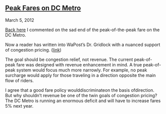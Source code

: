 ## [Peak Fares on DC Metro](/2012/03/05/peak-fares-on-dc-metro/ "Peak Fares on DC Metro")

March 5, 2012
            

[Back here](http://priceroads.com/2012/01/13/washington-metro-turns-down-money/ "Washington Metro Turns Down Money") I commented on the sad end of the peak-of-the-peak fare on the DC Metro.

Now a reader has written into WaPost’s Dr. Gridlock with a nuanced support of congestion pricing. ([link](http://www.washingtonpost.com/local/trafficandcommuting/should-metro-charge-congestion-fares/2012/02/28/gIQA3t2SpR_story.html))

The goal should be congestion relief, not revenue. The current peak-of-peak fare was designed with revenue enhancement in mind. A true peak-of-peak system would focus much more narrowly. For example, no peak surcharge would apply for those traveling in a direction opposite the main flow of riders.

I agree that a good fare policy woulddiscriminateon the basis ofdirection. But why shouldn’t revenue be one of the twin goals of congestion pricing? The DC Metro is running an enormous deficit and will have to increase fares 5% next year.

					            